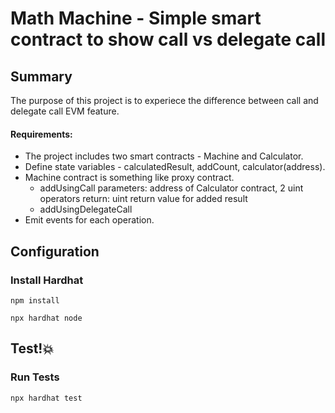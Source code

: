 # Math Machine - Simple smart contract to show call vs delegate call

## Summary

The purpose of this project is to experiece the difference between call and delegate call EVM feature.

#### Requirements:
- The project includes two smart contracts - Machine and Calculator.
- Define state variables - calculatedResult, addCount, calculator(address).
- Machine contract is something like proxy contract.
  * addUsingCall
    parameters: address of Calculator contract, 2 uint operators
    return: uint return value for added result
  * addUsingDelegateCall
- Emit events for each operation.

## Configuration

### Install Hardhat

```npm install```

```npx hardhat node```

## Test!💥

### Run Tests

```npx hardhat test```
